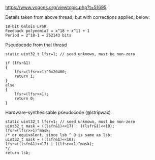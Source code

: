 https://www.vogons.org/viewtopic.php?t=51695

Details taken from above thread, but with corrections applied, below:

    18-bit Galois LFSR
    Feedback polynomial = x^18 + x^11 + 1
    Period = 2^18-1 = 262143 bits

Pseudocode from that thread

    static uint32_t lfsr=1; // seed unknown, must be non-zero

    if (lfsr&1)
    {
        lfsr=(lfsr>>1)^0x20400;
        return 1;
    }
    else
    {
        lfsr=(lfsr>>1);
        return 0;
    }

Hardware-synthesisable pseudocode (@stripwax)

    static uint32_t lfsr=1; // seed unknown, must be non-zero
    uint32_t mask = ((lsfr&1)<<17) | ((lsfr&1)<<10);
    lfsr=(lfsr>>1)^mask;
    /* or equivalent, since lsb ^ 0 is same as lsb:
    uint32_t mask = ((lsfr&1)<<10);
    lfsr=((lsfr&1)<<17) | ((lfsr>>1)^mask);
    */
    return lsb;
